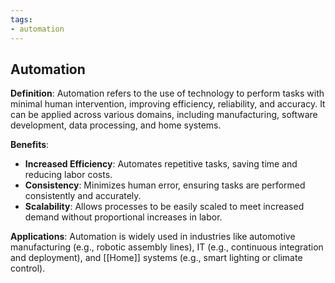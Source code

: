 ```yaml
---
tags:
- automation
---
```


## **Automation**

**Definition**: Automation refers to the use of technology to perform tasks with minimal human intervention, improving efficiency, reliability, and accuracy. It can be applied across various domains, including manufacturing, software development, data processing, and home systems.

**Benefits**:

- **Increased Efficiency**: Automates repetitive tasks, saving time and reducing labor costs.
- **Consistency**: Minimizes human error, ensuring tasks are performed consistently and accurately.
- **Scalability**: Allows processes to be easily scaled to meet increased demand without proportional increases in labor.

**Applications**: Automation is widely used in industries like automotive manufacturing (e.g., robotic assembly lines), IT (e.g., continuous integration and deployment), and [[Home]] systems (e.g., smart lighting or climate control).